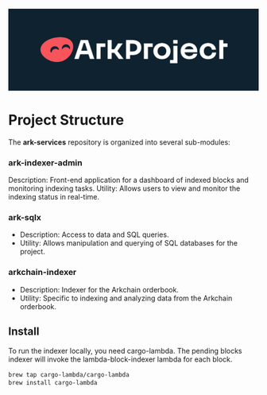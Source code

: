 ![Ark Project](/images/arkproject.png)

# Project Structure

The **ark-services** repository is organized into several sub-modules:


### ark-indexer-admin

Description: Front-end application for a dashboard of indexed blocks and monitoring indexing tasks.
Utility: Allows users to view and monitor the indexing status in real-time.

### ark-sqlx

- Description: Access to data and SQL queries.
- Utility: Allows manipulation and querying of SQL databases for the project.

### arkchain-indexer

- Description: Indexer for the Arkchain orderbook.
- Utility: Specific to indexing and analyzing data from the Arkchain orderbook.

## Install

To run the indexer locally, you need cargo-lambda. The pending blocks indexer will invoke the lambda-block-indexer lambda for each block.

```
brew tap cargo-lambda/cargo-lambda
brew install cargo-lambda
```